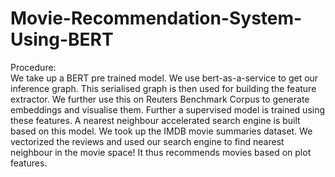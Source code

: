 # Movie-Recommendation-System-Using-BERT

Procedure:<br>
We take up a BERT pre trained model. We use bert-as-a-service to get our inference graph. This serialised graph is then used for building the feature extractor. We further use this on Reuters Benchmark Corpus to generate embeddings and visualise them. Further a supervised model is trained using these features. A nearest neighbour accelerated search engine is built based on this model. We took up the IMDB movie summaries dataset. We vectorized the reviews and used our search engine to find nearest neighbour in the movie space! It thus recommends movies based on plot features.
